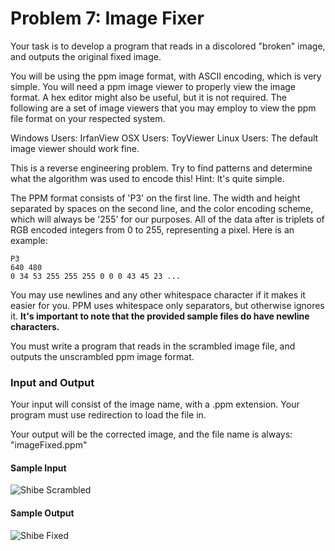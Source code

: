 # Problem 7: Image Fixer

Your task is to develop a program that reads in a discolored "broken" image, and outputs the original fixed image. 

You will be using the ppm image format, with ASCII encoding, which is very simple. You will need a ppm image viewer to properly view the image format. A hex editor might also be useful, but it is not required. The following are a set of image viewers that you may employ to view the ppm file format on your respected system.

Windows Users: IrfanView
OSX Users: ToyViewer
Linux Users: The default image viewer should work fine. 

This is a reverse engineering problem. Try to find patterns and determine what the algorithm was used to encode this! Hint: It's quite simple. 

The PPM format consists of 'P3' on the first line. The width and height separated by spaces on the second line, and the color encoding scheme, which will always be '255' for our purposes. All of the data after is triplets of RGB encoded integers from 0 to 255, representing a pixel. Here is an example:

```
P3
640 480
0 34 53 255 255 255 0 0 0 43 45 23 ...
```

You may use newlines and any other whitespace character if it makes it easier for you. PPM uses whitespace only separators, but otherwise ignores it. <b>It's important to note that the provided sample files do have newline characters.</b>

You must write a program that reads in the scrambled image file, and outputs the unscrambled ppm image format. 

### Input and Output
Your input will consist of the image name, with a .ppm extension. Your program must use redirection to load the file in.

Your output will be the corrected image, and the file name is always: "imageFixed.ppm"

#### Sample Input
![Shibe Scrambled](https://dl.dropboxusercontent.com/u/57428882/shibe_scrambled.jpg)

#### Sample Output
![Shibe Fixed](https://dl.dropboxusercontent.com/u/57428882/imageFixed2.jpg)